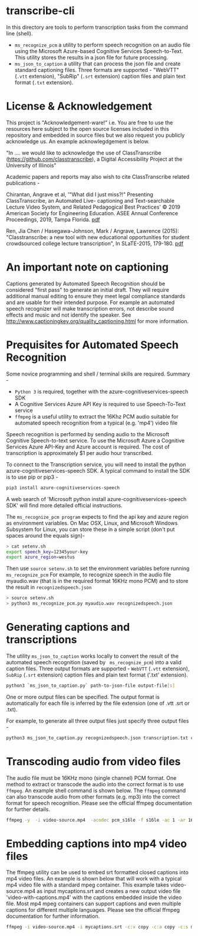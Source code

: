 # transcribe-cli

In this directory are tools to perform transcription tasks from the command line (shell).

* `ms_recognize_pcm` a utility to perform speech recognition on an audio file using the Microsoft Azure-based Cognitive Services Speech-to-Text. This utility stores the results in a json file for future processing. 
* `ms_json_to_caption` a utility that can process the json file and create standard captioning files. Three formats are supported - "WebVTT" (`.vtt` extension), "SubRip" (`.srt` extension) caption files and plain text format (`.txt` extension).

# License & Acknowledgement

This project is "Acknowledgement-ware!" i.e. You are free to use the resources here subject to the open source licenses included in this repository and embedded in source files but we also request you publicly acknowledge us. An example acknowlegdgement is below.

"In ..<your-activity>.. we would like to acknowledge the use of ClassTranscribe (https://github.com/classtranscribe), a Digital Accessibility Project at the University of Illinois"

Academic papers and reports may also wish to cite ClassTranscribe related publications -

Chirantan, Angrave et al, '"What did I just miss?!" Presenting ClassTranscribe, an Automated Live- captioning and Text-searchable Lecture Video System, and Related Pedagogical Best Practices' © 2019 American Society for Engineering Education. ASEE Annual Conference Proceedings, 2019, Tampa Florida. [pdf](https://www.asee.org/public/conferences/140/papers/26836/download)

Ren, Jia Chen / Hasegawa-Johnson, Mark / Angrave, Lawrence (2015): "Classtranscribe: a new tool with new educational opportunities for student crowdsourced college lecture transcription", In SLaTE-2015, 179-180. [pdf](https://www.isca-speech.org/archive/slate_2015/papers/sl15_179.pdf)

# An important note on captioning

Captions generated by Automated Speech Recognition should be considered "first pass" to generate an initial draft. They will require additional manual editing to ensure they meet legal compliance standards and are usable for their intended purpose. For example an automated speech recognizer will make transcription errors, not describe sound effects and music and not identify the speaker. See <http://www.captioningkey.org/quality_captioning.html> for more information.


# Prequisites for Automated Speech Recognition

Some novice programming and shell / terminal skills are required. Summary -

* `Python 3` is required, together with the azure-cognitiveservices-speech SDK
* A Cognitive Services Azure API Key is required to use Speech-To-Text service
* `ffmpeg` is a useful utility to  extract the 16Khz PCM audio suitable for automated speech recognition from a typical (e.g. 'mp4') video file 

Speech recognition is performed by sending audio to the Microsoft Cognitive Speech-to-text service.
To use the Microsoft Azure a Cognitive Services Azure API-Key and Azure account is required. The cost of transcription is approximately $1 per audio hour transcribed.

To connect to the Transcription service, you will need to install the python azure-cognitiveservices-speech SDK. A typical command to install the SDK is to use pip or pip3 -

```sh
pip3 install azure-cognitiveservices-speech
```

A web search of 'Microsoft python install azure-cognitiveservices-speech SDK' will find more detailed official instructions.

The `ms_recognize_pcm program` expects to find the api key and azure region as environment variables. On Mac OSX, Linux, and Microsoft Windows Subsystem for Linux, you can store these in a simple script (don't put spaces around the equals sign)-

```sh
> cat setenv.sh
export speech_key=12345your-key
export azure_region=westus
```

Then use `source setenv.sh` to set the environment variables before running `ms_recognize_pcm` 
For example, to recognize speech in the audio file myaudio.wav (that is in the required format 16KHz mono PCM) and to store the result in `recognizedspeech.json`

```sh
> source setenv.sh
> python3 ms_recognize_pcm.py myaudio.wav recognizedspeech.json
```

# Generating captions and transcriptions

The utility `ms_json_to_caption` works locally to convert the result of the automated speech recognition (saved by ` ms_recognize_pcm`) into a valid caption files.
Three output formats are supported - `WebVTT` (`.vtt` extension), `SubRip` (`.srt` extension) caption files and plain text format ('.txt' extension).

```sh
python3 `ms_json_to_caption.py` path-to-json-file output-file[s]
```

One or more output files can be specified. The output format is automatically for each file is inferred by the file extension (one of .vtt .srt or .txt).

For example, to generate all three output files just specify three output files -

```sh
python3 ms_json_to_caption.py recognizedspeech.json transcription.txt captions.vtt captions.srt
```
 
# Transcoding audio from video files

The audio file must be 16KHz mono (single channel) PCM format. One method to extract or transcode the audio into the correct format is to use `ffmpeg`. An example shell command is shown below.  The `ffmpeg` command can also transcode audio from other formats (e.g. mp3) into the correct format for speech recognition. Please see the official ffmpeg documentation for further details.

```sh
ffmpeg -y  -i video-source.mp4  -acodec pcm_s16le -f s16le -ac 1 -ar 16000 audio-output.wav
```

# Embedding captions into mp4 video files

The ffmpeg utility can be used to embed srt formatted closed captions into mp4 video files. An example is shown below that will work with a typical mp4 video file with a standard mpeg container. This example takes video-source.mp4 as input mycaptions.srt and creates a new output video file 'video-with-captions.mp4' with the captions embedded inside the video file.  Most mp4 mpeg containers can support captions and even multiple captions for different multiple languages. Please see the official ffmpeg documentation for further information.

```sh
ffmpeg -i video-source.mp4 -i mycaptions.srt -c:v copy -c:a copy -c:s mov_text  video-with-captions.mp4
```
